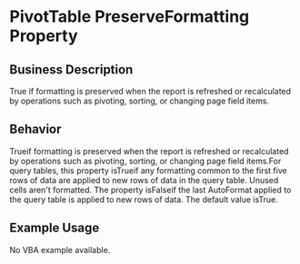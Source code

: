 # PivotTable PreserveFormatting Property

## Business Description
True if formatting is preserved when the report is refreshed or recalculated by operations such as pivoting, sorting, or changing page field items.

## Behavior
Trueif formatting is preserved when the report is refreshed or recalculated by operations such as pivoting, sorting, or changing page field items.For query tables, this property isTrueif any formatting common to the first five rows of data are applied to new rows of data in the query table. Unused cells aren't formatted. The property isFalseif the last AutoFormat applied to the query table is applied to new rows of data. The default value isTrue.

## Example Usage
No VBA example available.